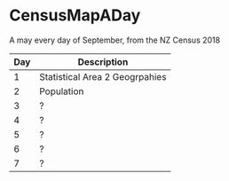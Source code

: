 # CensusMapADay
A may every day of September, from the NZ Census 2018

| Day         | Description |
| ----------- | ----------- |
| 1           | Statistical Area 2 Geogrpahies  |
| 2           | Population  |
| 3           | ?  |
| 4           | ?  |
| 5           | ?  |
| 6           | ?  |
| 7           | ?  |
